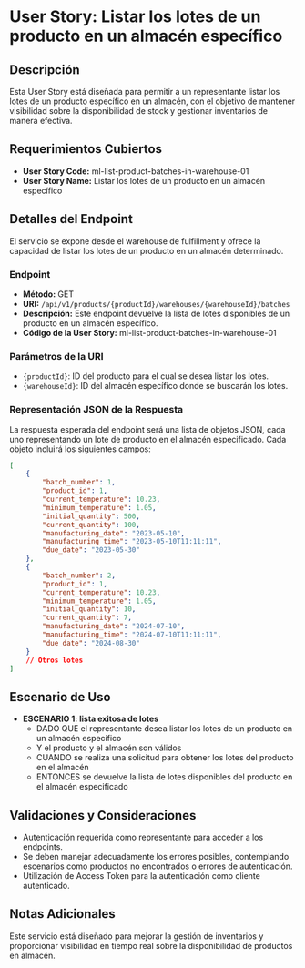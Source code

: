 # User Story: Listar los lotes de un producto en un almacén específico

## Descripción
Esta User Story está diseñada para permitir a un representante listar los lotes de un producto específico en un almacén, con el objetivo de mantener visibilidad sobre la disponibilidad de stock y gestionar inventarios de manera efectiva.

## Requerimientos Cubiertos
- **User Story Code:** ml-list-product-batches-in-warehouse-01
- **User Story Name:** Listar los lotes de un producto en un almacén específico

## Detalles del Endpoint
El servicio se expone desde el warehouse de fulfillment y ofrece la capacidad de listar los lotes de un producto en un almacén determinado.

### Endpoint
- **Método:** GET
- **URI:** `/api/v1/products/{productId}/warehouses/{warehouseId}/batches`
- **Descripción:** Este endpoint devuelve la lista de lotes disponibles de un producto en un almacén específico.
- **Código de la User Story:** ml-list-product-batches-in-warehouse-01

### Parámetros de la URI
- `{productId}`: ID del producto para el cual se desea listar los lotes.
- `{warehouseId}`: ID del almacén específico donde se buscarán los lotes.

### Representación JSON de la Respuesta
La respuesta esperada del endpoint será una lista de objetos JSON, cada uno representando un lote de producto en el almacén especificado. Cada objeto incluirá los siguientes campos:
```json
[
    {
        "batch_number": 1,
        "product_id": 1,
        "current_temperature": 10.23,
        "minimum_temperature": 1.05,
        "initial_quantity": 500,
        "current_quantity": 100,
        "manufacturing_date": "2023-05-10",
        "manufacturing_time": "2023-05-10T11:11:11",
        "due_date": "2023-05-30"
    },
    {
        "batch_number": 2,
        "product_id": 1,
        "current_temperature": 10.23,
        "minimum_temperature": 1.05,
        "initial_quantity": 10,
        "current_quantity": 7,
        "manufacturing_date": "2024-07-10",
        "manufacturing_time": "2024-07-10T11:11:11",
        "due_date": "2024-08-30"
    }
    // Otros lotes
]
```

## Escenario de Uso
- **ESCENARIO 1: lista exitosa de lotes**
  - DADO QUE el representante desea listar los lotes de un producto en un almacén específico
  - Y el producto y el almacén son válidos
  - CUANDO se realiza una solicitud para obtener los lotes del producto en el almacén
  - ENTONCES se devuelve la lista de lotes disponibles del producto en el almacén especificado

## Validaciones y Consideraciones
- Autenticación requerida como representante para acceder a los endpoints.
- Se deben manejar adecuadamente los errores posibles, contemplando escenarios como productos no encontrados o errores de autenticación.
- Utilización de Access Token para la autenticación como cliente autenticado.

## Notas Adicionales
Este servicio está diseñado para mejorar la gestión de inventarios y proporcionar visibilidad en tiempo real sobre la disponibilidad de productos en almacén.
